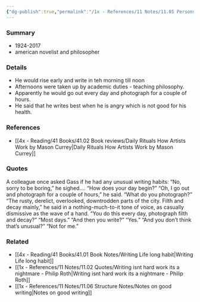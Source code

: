 ```yaml
---
{"dg-publish":true,"permalink":"/1x - References/11 Notes/11.05 Persons/William Gass/","title":"William Gass","noteIcon":"","created":"2023-05-05T21:36:26.000+03:00","updated":"2024-02-14T20:18:18.006+03:00"}
---
```



### Summary
- 1924-2017
- american novelist and philosopher

### Details
- He would rise early and write in teh morning till noon
- Afternoons were taken up by academic duties - teaching philosophy.
- Apparently he would go out every day and photograph for a couple of hours.
- He said that he writes best when he is angry which is not good for his health.

### References
- [[4x - Reading/41 Books/41.02 Book reviews/Daily Rituals How Artists Work by Mason Currey\|Daily Rituals How Artists Work by Mason Currey]]

### Quotes
A colleague once asked Gass if he had any unusual writing habits:
“No, sorry to be boring,” he sighed.… 
“How does your day begin?” 
“Oh, I go out and photograph for a couple of hours,” he said. 
“What do you photograph?” 
“The rusty, derelict, overlooked, downtrodden parts of the city. Filth and decay mainly,” he said in a nothing-much-to-it tone of voice, as casually dismissive as the wave of a hand. 
“You do this every day, photograph filth and decay?” 
“Most days.” 
“And then you write?” 
“Yes.” 
“And you don’t think that’s unusual?”
“Not for me.”

### Related
- [[4x - Reading/41 Books/41.01 Book Notes/Writing Life long habit\|Writing Life long habit]]
- [[1x - References/11 Notes/11.02 Quotes/Writing isnt hard work its a nightmare - Philip Roth\|Writing isnt hard work its a nightmare - Philip Roth]]
- [[1x - References/11 Notes/11.06 Structure Notes/Notes on good writing\|Notes on good writing]]